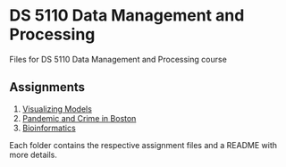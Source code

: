 # DS 5110 Data Management and Processing

Files for DS 5110 Data Management and Processing course

## Assignments

1. [Visualizing Models](./Visualizing%20Models/)
2. [Pandemic and Crime in Boston](./Pandemic%20and%20Crime%20in%20Boston/)
3. [Bioinformatics](./Bioinformatics/)

Each folder contains the respective assignment files and a README with more details.